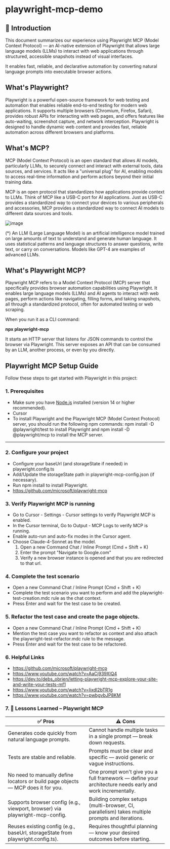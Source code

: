 # playwright-mcp-demo


## 📘 Introduction

This document summarizes our experience using Playwright MCP (Model Context Protocol) — an AI-native extension of Playwright that allows large language models (LLMs) to interact with web applications through structured, accessible snapshots instead of visual interfaces.

It enables fast, reliable, and declarative automation by converting natural language prompts into executable browser actions.

## What's Playwright?

Playwright is a powerful open-source framework for web testing and automation that enables reliable end-to-end testing for modern web applications. It supports multiple browsers (Chromium, Firefox, Safari), provides robust APIs for interacting with web pages, and offers features like auto-waiting, screenshot capture, and network interception. Playwright is designed to handle dynamic web content and provides fast, reliable automation across different browsers and platforms.

## What's MCP?

MCP (Model Context Protocol) is an open standard that allows AI models, particularly LLMs, to securely connect and interact with external tools, data sources, and services. It acts like a "universal plug" for AI, enabling models to access real-time information and perform actions beyond their initial training data.

MCP is an open protocol that standardizes how applications provide context to LLMs. Think of MCP like a USB-C port for AI applications. Just as USB-C provides a standardized way to connect your devices to various peripherals and accessories, MCP provides a standardized way to connect AI models to different data sources and tools.

![image](https://github.com/user-attachments/assets/958c8084-efb1-43e7-884d-934029b34e8c)

(*) An LLM (Large Language Model) is an artificial intelligence model trained on large amounts of text to understand and generate human language. It uses statistical patterns and language structures to answer questions, write text, or carry on conversations. Models like GPT-4 are examples of advanced LLMs.

## What's Playwright MCP?

Playwright MCP refers to a Model Context Protocol (MCP) server that specifically provides browser automation capabilities using Playwright. It enables large language models (LLMs) and AI agents to interact with web pages, perform actions like navigating, filling forms, and taking snapshots, all through a standardized protocol, often for automated testing or web scraping.

When you run it as a CLI command:

**npx playwright-mcp**

It starts an HTTP server that listens for JSON commands to control the browser via Playwright. This server exposes an API that can be consumed by an LLM, another process, or even by you directly.

## Playwright MCP Setup Guide

Follow these steps to get started with Playwright in this project:

### 1. Prerequisites

- Make sure you have [Node.js](https://nodejs.org/) installed (version 14 or higher recommended).
- Cursor
- To install Playwright and the Playwright MCP (Model Context Protocol) server, you should run the following npm commands: npm install -D @playwright/test to install Playwright and npm install -D @playwright/mcp to install the MCP server.

---

### 2. Configure your project

- Configure your baseUrl (and storageState if needed) in playwright.config.ts
- Add/Update the storageState path in playwright-mcp-config.json (if necessary).
- Run npm install to install Playwright.
- https://github.com/microsoft/playwright-mcp

### 3. Verify Playwright MCP is running

- Go to Cursor - Settings - Cursor settings to verify Playwright MCP is enabled.
- In the Cursor terminal, Go to Output - MCP Logs to verify MCP is running.
- Enable auto-run and auto-fix modes in the Cursor agent.
- Choose Claude-4-Sonnet as the model.
  1. Open a new Command Chat / Inline Prompt (Cmd + Shift + K)
  2. Enter the prompt "Navigate to Google.com"
  3. Verify a new browser instance is opened and that you are redirected to that url.

### 4. Complete the test scenario

- Open a new Command Chat / Inline Prompt (Cmd + Shift + K)
- Complete the test scenario you want to perform and add the playwright-test-creation.mdc rule as the chat context.
- Press Enter and wait for the test case to be created.

### 5. Refactor the test case and create the page objects.

- Open a new Command Chat / Inline Prompt (Cmd + Shift + K)
- Mention the test case you want to refactor as context and also attach the playwright-test-refactor.mdc rule to the message.
- Press Enter and wait for the test case to be refactored.

### 6. Helpful Links

- https://github.com/microsoft/playwright-mcp
- https://www.youtube.com/watch?v=AaCj939XIQ4
- https://dev.to/debs_obrien/letting-playwright-mcp-explore-your-site-and-write-your-tests-mf1
- https://www.youtube.com/watch?v=IixdI2bTR1g
- https://www.youtube.com/watch?v=pwbgvbJP8KM

### 7. 🧠 Lessons Learned – Playwright MCP

| ✅ Pros                                                                          | ⚠️ Cons                                                                                                   |
| -------------------------------------------------------------------------------- | --------------------------------------------------------------------------------------------------------- |
| Generates code quickly from natural language prompts.                            | Cannot handle multiple tasks in a single prompt — break down requests.                                    |
| Tests are stable and reliable.                                                   | Prompts must be clear and specific — avoid generic or vague instructions.                                 |
| No need to manually define locators or build page objects — MCP does it for you. | One prompt won't give you a full framework — define your architecture needs early and work incrementally. |
| Supports browser config (e.g., viewport, browser) via playwright-mcp-config.     | Building complex setups (multi-browser, CI, parallelism) takes multiple prompts and iterations.           |
| Reuses existing config (e.g., baseUrl, storageState from playwright.config.ts).  | Requires thoughtful planning — know your desired outcomes before starting.                                |
